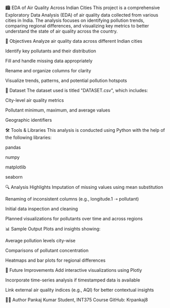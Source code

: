 🏙️ EDA of Air Quality Across Indian Cities
This project is a comprehensive Exploratory Data Analysis (EDA) of air quality data collected from various cities in India. The analysis focuses on identifying pollution trends, comparing regional differences, and visualizing key metrics to better understand the state of air quality across the country.

📌 Objectives
Analyze air quality data across different Indian cities

Identify key pollutants and their distribution

Fill and handle missing data appropriately

Rename and organize columns for clarity

Visualize trends, patterns, and potential pollution hotspots

📂 Dataset
The dataset used is titled "DATASET.csv", which includes:

City-level air quality metrics

Pollutant minimum, maximum, and average values

Geographic identifiers

🛠️ Tools & Libraries
This analysis is conducted using Python with the help of the following libraries:

pandas

numpy

matplotlib

seaborn

🔍 Analysis Highlights
Imputation of missing values using mean substitution

Renaming of inconsistent columns (e.g., longitude.1 ➝ pollutant)

Initial data inspection and cleaning

Planned visualizations for pollutants over time and across regions

📊 Sample Output
Plots and insights showing:

Average pollution levels city-wise

Comparisons of pollutant concentration

Heatmaps and bar plots for regional differences

📎 Future Improvements
Add interactive visualizations using Plotly

Incorporate time-series analysis if timestamped data is available

Link external air quality indices (e.g., AQI) for better contextual insights

🧑‍💻 Author
Pankaj Kumar
Student, INT375 Course
GitHub: Krpankaj8
